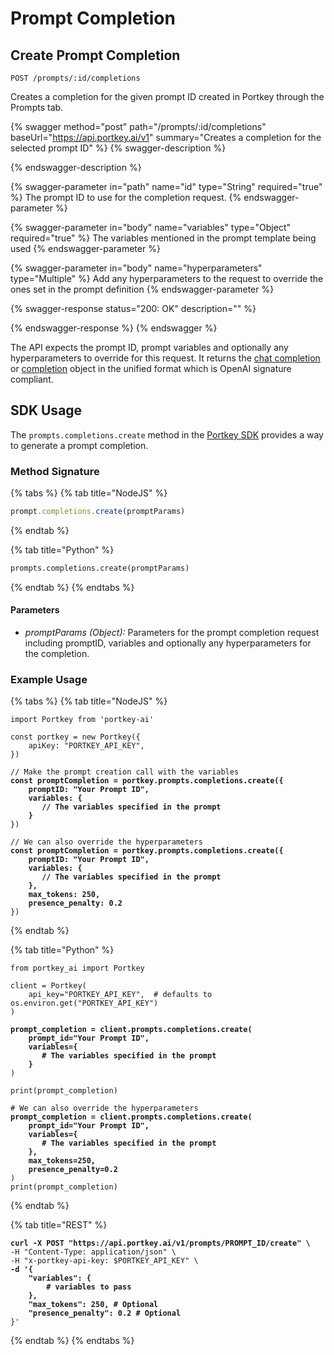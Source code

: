 # Prompt Completion

## Create Prompt Completion

`POST /prompts/:id/completions`

Creates a completion for the given prompt ID created in Portkey through the Prompts tab.

{% swagger method="post" path="/prompts/:id/completions" baseUrl="https://api.portkey.ai/v1" summary="Creates a completion for the selected prompt ID" %}
{% swagger-description %}

{% endswagger-description %}

{% swagger-parameter in="path" name="id" type="String" required="true" %}
The prompt ID to use for the completion request.
{% endswagger-parameter %}

{% swagger-parameter in="body" name="variables" type="Object" required="true" %}
The variables mentioned in the prompt template being used
{% endswagger-parameter %}

{% swagger-parameter in="body" name="hyperparameters" type="Multiple" %}
Add any hyperparameters to the request to override the ones set in the prompt definition
{% endswagger-parameter %}

{% swagger-response status="200: OK" description="" %}

{% endswagger-response %}
{% endswagger %}

The API expects the prompt ID, prompt variables and optionally any hyperparameters to override for this request. It returns the [chat completion](../chat-completions.md) or [completion](../completions.md) object in the unified format which is OpenAI signature compliant.

## SDK Usage

The `prompts.completions.create` method in the [Portkey SDK](../portkey-sdk-client.md) provides a way to generate a prompt completion.

### Method Signature

{% tabs %}
{% tab title="NodeJS" %}
```javascript
prompt.completions.create(promptParams)
```
{% endtab %}

{% tab title="Python" %}
```python
prompts.completions.create(promptParams)
```
{% endtab %}
{% endtabs %}

#### Parameters

* _promptParams (Object):_ Parameters for the prompt completion request including promptID, variables and optionally any hyperparameters for the completion.

### Example Usage

{% tabs %}
{% tab title="NodeJS" %}
<pre class="language-javascript"><code class="lang-javascript">import Portkey from 'portkey-ai'

const portkey = new Portkey({
    apiKey: "PORTKEY_API_KEY",
})

// Make the prompt creation call with the variables
<strong>const promptCompletion = portkey.prompts.completions.create({
</strong><strong>    promptID: "Your Prompt ID",
</strong><strong>    variables: {
</strong><strong>       // The variables specified in the prompt
</strong><strong>    }
</strong>})

// We can also override the hyperparameters
<strong>const promptCompletion = portkey.prompts.completions.create({
</strong><strong>    promptID: "Your Prompt ID",
</strong><strong>    variables: {
</strong><strong>       // The variables specified in the prompt
</strong><strong>    },
</strong><strong>    max_tokens: 250,
</strong><strong>    presence_penalty: 0.2
</strong>})
</code></pre>
{% endtab %}

{% tab title="Python" %}
<pre class="language-python"><code class="lang-python">from portkey_ai import Portkey

client = Portkey(
    api_key="PORTKEY_API_KEY",  # defaults to os.environ.get("PORTKEY_API_KEY")
)

<strong>prompt_completion = client.prompts.completions.create(
</strong><strong>    prompt_id="Your Prompt ID",
</strong><strong>    variables={
</strong><strong>       # The variables specified in the prompt
</strong><strong>    }
</strong>)

print(prompt_completion)
</code></pre>

<pre class="language-python"><code class="lang-python"># We can also override the hyperparameters
<strong>prompt_completion = client.prompts.completions.create(
</strong><strong>    prompt_id="Your Prompt ID",
</strong><strong>    variables={
</strong><strong>       # The variables specified in the prompt
</strong><strong>    },
</strong><strong>    max_tokens=250,
</strong><strong>    presence_penalty=0.2
</strong>)
print(prompt_completion)
</code></pre>
{% endtab %}

{% tab title="REST" %}
<pre class="language-bash" data-overflow="wrap"><code class="lang-bash"><strong>curl -X POST "https://api.portkey.ai/v1/prompts/PROMPT_ID/create" \
</strong>-H "Content-Type: application/json" \
-H "x-portkey-api-key: $PORTKEY_API_KEY" \
<strong>-d '{
</strong><strong>    "variables": {
</strong><strong>        # variables to pass
</strong><strong>    },
</strong><strong>    "max_tokens": 250, # Optional
</strong><strong>    "presence_penalty": 0.2 # Optional
</strong>}'
</code></pre>
{% endtab %}
{% endtabs %}
